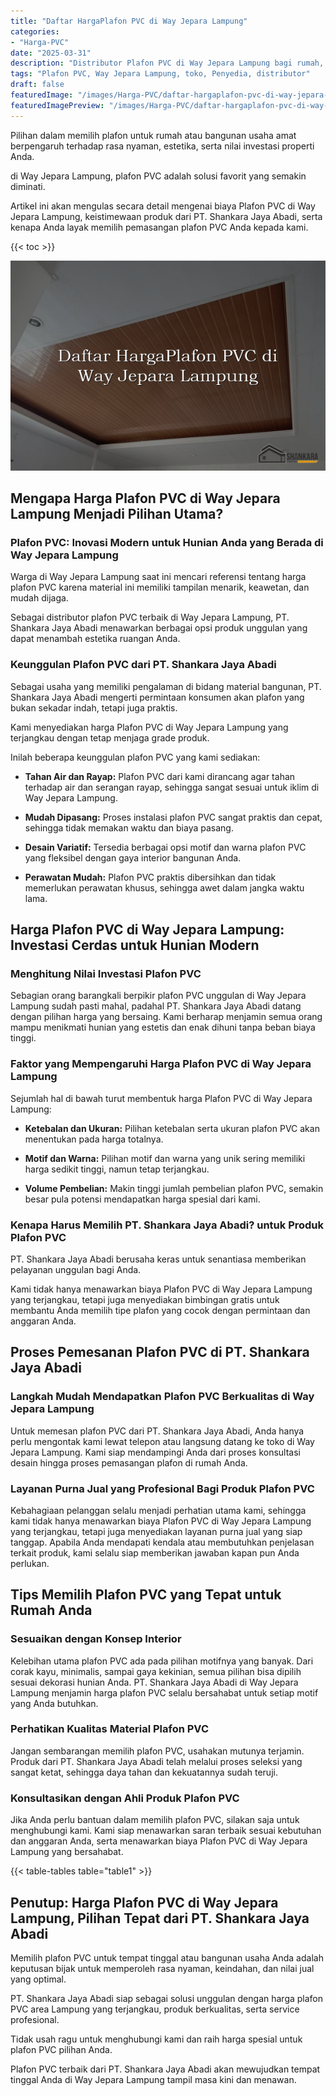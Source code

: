 ```yaml
---
title: "Daftar HargaPlafon PVC di Way Jepara Lampung"
categories:
- "Harga-PVC"
date: "2025-03-31"
description: "Distributor Plafon PVC di Way Jepara Lampung bagi rumah, office, dan toko. Produk berkualitas, pilihan motif, pilihan warna modern, dengan jasa instalasi oleh tim profesional serta jaminan resmi!|Jasa distribusi Plafon PVC di Way Jepara Lampung untuk kebutuhan rumah, office, maupun toko, beserta produk terbaik dan penempatan oleh tenaga ahli profesional serta garansi resmi.|Pilihan Plafon PVC di Way Jepara Lampung yang terpercaya bagi rumah, perkantoran, dan toko, dengan material terbaik dan penempatan dikerjakan oleh teknisi profesional serta garansi resmi.|Penyediaan Plafon PVC di Way Jepara Lampung untuk rumah, perkantoran, serta gerai, beserta panel berkualitas dan penempatan dikerjakan oleh tenaga ahli berpengalaman, dilengkapi beserta jaminan resmi.}"
tags: "Plafon PVC, Way Jepara Lampung, toko, Penyedia, distributor"
draft: false
featuredImage: "/images/Harga-PVC/daftar-hargaplafon-pvc-di-way-jepara-lampung.png"
featuredImagePreview: "/images/Harga-PVC/daftar-hargaplafon-pvc-di-way-jepara-lampung.png"
---
```


Pilihan dalam memilih plafon untuk rumah atau bangunan usaha amat berpengaruh terhadap rasa nyaman, estetika, serta nilai investasi properti Anda.

di Way Jepara Lampung, plafon PVC adalah solusi favorit yang semakin diminati.

Artikel ini akan mengulas secara detail mengenai biaya Plafon PVC di Way Jepara Lampung, keistimewaan produk dari PT. Shankara Jaya Abadi, serta kenapa Anda layak memilih pemasangan plafon PVC Anda kepada kami.

{{< toc >}}

![Daftar HargaPlafon PVC di Way Jepara Lampung](/images/Harga-PVC/Daftar-HargaPlafon-PVC-di-Way-Jepara-Lampung.png)

## Mengapa Harga Plafon PVC di Way Jepara Lampung Menjadi Pilihan Utama?

### Plafon PVC: Inovasi Modern untuk Hunian Anda yang Berada di Way Jepara Lampung

Warga di Way Jepara Lampung saat ini mencari referensi tentang harga plafon PVC karena material ini memiliki tampilan menarik, keawetan, dan mudah dijaga.

Sebagai distributor plafon PVC terbaik di Way Jepara Lampung, PT. Shankara Jaya Abadi menawarkan berbagai opsi produk unggulan yang dapat menambah estetika ruangan Anda.

### Keunggulan Plafon PVC dari PT. Shankara Jaya Abadi

Sebagai usaha yang memiliki pengalaman di bidang material bangunan, PT. Shankara Jaya Abadi mengerti permintaan konsumen akan plafon yang bukan sekadar indah, tetapi juga praktis.

Kami menyediakan harga Plafon PVC di Way Jepara Lampung yang terjangkau dengan tetap menjaga grade produk.

Inilah beberapa keunggulan plafon PVC yang kami sediakan:

- **Tahan Air dan Rayap:** Plafon PVC dari kami dirancang agar tahan terhadap air dan serangan rayap, sehingga sangat sesuai untuk iklim di Way Jepara Lampung.

- **Mudah Dipasang:** Proses instalasi plafon PVC sangat praktis dan cepat, sehingga tidak memakan waktu dan biaya pasang.

- **Desain Variatif:** Tersedia berbagai opsi motif dan warna plafon PVC yang fleksibel dengan gaya interior bangunan Anda.

- **Perawatan Mudah:** Plafon PVC praktis dibersihkan dan tidak memerlukan perawatan khusus, sehingga awet dalam jangka waktu lama.

## Harga Plafon PVC di Way Jepara Lampung: Investasi Cerdas untuk Hunian Modern

### Menghitung Nilai Investasi Plafon PVC

Sebagian orang barangkali berpikir plafon PVC unggulan di Way Jepara Lampung sudah pasti mahal, padahal PT. Shankara Jaya Abadi datang dengan pilihan harga yang bersaing. Kami berharap menjamin semua orang mampu menikmati hunian yang estetis dan enak dihuni tanpa beban biaya tinggi.

### Faktor yang Mempengaruhi Harga Plafon PVC di Way Jepara Lampung

Sejumlah hal di bawah turut membentuk harga Plafon PVC di Way Jepara Lampung:

- **Ketebalan dan Ukuran:** Pilihan ketebalan serta ukuran plafon PVC akan menentukan pada harga totalnya.

- **Motif dan Warna:** Pilihan motif dan warna yang unik sering memiliki harga sedikit tinggi, namun tetap terjangkau.

- **Volume Pembelian:** Makin tinggi jumlah pembelian plafon PVC, semakin besar pula potensi mendapatkan harga spesial dari kami.

### Kenapa Harus Memilih PT. Shankara Jaya Abadi? untuk Produk Plafon PVC

PT. Shankara Jaya Abadi berusaha keras untuk senantiasa memberikan pelayanan unggulan bagi Anda.

Kami tidak hanya menawarkan biaya Plafon PVC di Way Jepara Lampung yang terjangkau, tetapi juga menyediakan bimbingan gratis untuk membantu Anda memilih tipe plafon yang cocok dengan permintaan dan anggaran Anda.

## Proses Pemesanan Plafon PVC di PT. Shankara Jaya Abadi

### Langkah Mudah Mendapatkan Plafon PVC Berkualitas di Way Jepara Lampung

Untuk memesan plafon PVC dari PT. Shankara Jaya Abadi, Anda hanya perlu mengontak kami lewat telepon atau langsung datang ke toko di Way Jepara Lampung. Kami siap mendampingi Anda dari proses konsultasi desain hingga proses pemasangan plafon di rumah Anda.

### Layanan Purna Jual yang Profesional Bagi Produk Plafon PVC

Kebahagiaan pelanggan selalu menjadi perhatian utama kami, sehingga kami tidak hanya menawarkan biaya Plafon PVC di Way Jepara Lampung yang terjangkau, tetapi juga menyediakan layanan purna jual yang siap tanggap. Apabila Anda mendapati kendala atau membutuhkan penjelasan terkait produk, kami selalu siap memberikan jawaban kapan pun Anda perlukan.

## Tips Memilih Plafon PVC yang Tepat untuk Rumah Anda

### Sesuaikan dengan Konsep Interior

Kelebihan utama plafon PVC ada pada pilihan motifnya yang banyak. Dari corak kayu, minimalis, sampai gaya kekinian, semua pilihan bisa dipilih sesuai dekorasi hunian Anda. PT. Shankara Jaya Abadi di Way Jepara Lampung menjamin harga plafon PVC selalu bersahabat untuk setiap motif yang Anda butuhkan.

### Perhatikan Kualitas Material Plafon PVC

Jangan sembarangan memilih plafon PVC, usahakan mutunya terjamin. Produk dari PT. Shankara Jaya Abadi telah melalui proses seleksi yang sangat ketat, sehingga daya tahan dan kekuatannya sudah teruji.

### Konsultasikan dengan Ahli Produk Plafon PVC

Jika Anda perlu bantuan dalam memilih plafon PVC, silakan saja untuk menghubungi kami. Kami siap menawarkan saran terbaik sesuai kebutuhan dan anggaran Anda, serta menawarkan biaya Plafon PVC di Way Jepara Lampung yang bersahabat.

{{< table-tables table="table1" >}}

## Penutup: Harga Plafon PVC di Way Jepara Lampung, Pilihan Tepat dari PT. Shankara Jaya Abadi

Memilih plafon PVC untuk tempat tinggal atau bangunan usaha Anda adalah keputusan bijak untuk memperoleh rasa nyaman, keindahan, dan nilai jual yang optimal.

PT. Shankara Jaya Abadi siap sebagai solusi unggulan dengan harga plafon PVC area Lampung yang terjangkau, produk berkualitas, serta service profesional.

Tidak usah ragu untuk menghubungi kami dan raih harga spesial untuk plafon PVC pilihan Anda.

Plafon PVC terbaik dari PT. Shankara Jaya Abadi akan mewujudkan tempat tinggal Anda di Way Jepara Lampung tampil masa kini dan menawan.
